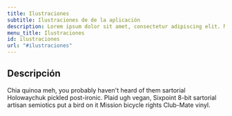 ```yaml
---
title: Ilustraciones
subtitle: Ilustraciones de de la aplicación
description: Lorem ipsum dolor sit amet, consectetur adipiscing elit. Morbi facilisis et diam a aliquam. Quisque tellus diam, venenatis sit amet semper consequat.
menu_title: Ilustraciones
id: ilustraciones   
url: "#ilustraciones"
---
```

 
## Descripción
Chia quinoa meh, you probably haven't heard of them sartorial Holowaychuk pickled post-ironic. Plaid ugh vegan, Sixpoint 8-bit sartorial artisan semiotics put a bird on it Mission bicycle rights Club-Mate vinyl.